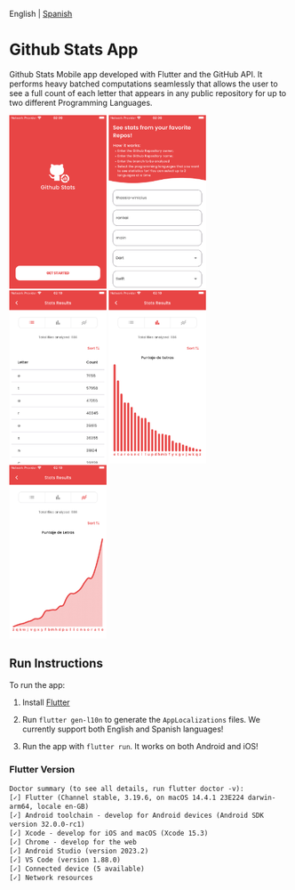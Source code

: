 English | [Spanish](README.es.md)

# Github Stats App

Github Stats Mobile app developed with Flutter and the GitHub API. It performs heavy batched computations seamlessly that allows the user to see a full count of each letter that appears in any public repository for up to two different Programming Languages.

<p float="left">
  <img src="./previews/preview1.png" width="175" />
  <img src="./previews/preview2.png" width="175" /> 
  <img src="./previews/preview3.png" width="175" />
  <img src="./previews/preview4.png" width="175" />
  <img src="./previews/preview5.png" width="175" />
</p>


## Run Instructions

To run the app:

1. Install [Flutter](https://docs.flutter.dev/get-started/install)

2. Run `flutter gen-l10n` to generate the `AppLocalizations` files. We currently support both English and Spanish languages!

3. Run the app with `flutter run`. It works on both Android and iOS!

### Flutter Version

```
Doctor summary (to see all details, run flutter doctor -v):
[✓] Flutter (Channel stable, 3.19.6, on macOS 14.4.1 23E224 darwin-arm64, locale en-GB)
[✓] Android toolchain - develop for Android devices (Android SDK version 32.0.0-rc1)
[✓] Xcode - develop for iOS and macOS (Xcode 15.3)
[✓] Chrome - develop for the web
[✓] Android Studio (version 2023.2)
[✓] VS Code (version 1.88.0)
[✓] Connected device (5 available)            
[✓] Network resources
```
